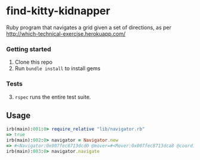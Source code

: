 # find-kitty-kidnapper

Ruby program that navigates a grid given a set of directions, as per http://which-technical-exercise.herokuapp.com/

### Getting started
1. Clone this repo
2. Run `bundle install` to install gems

### Tests
3. `rspec` runs the entire test suite.

## Usage
```ruby
irb(main):001:0> require_relative "lib/navigator.rb"
=> true
irb(main):002:0> navigator = Navigator.new
=> #<Navigator:0x007fec8713dcd0 @mover=#<Mover:0x007fec8713dca8 @coordinates=[0, 0]>, @turner=#<Turner:0x007fec8713dc58 @current_direction=0, @orientation=:north>>
irb(main):003:0> navigator.navigate
```

